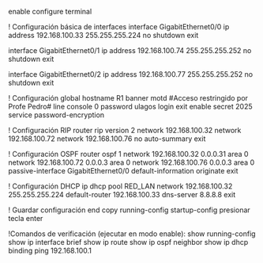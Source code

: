 enable
configure terminal

! Configuración básica de interfaces
interface GigabitEthernet0/0
 ip address 192.168.100.33 255.255.255.224
 no shutdown
 exit

interface GigabitEthernet0/1
 ip address 192.168.100.74 255.255.255.252
 no shutdown
 exit

interface GigabitEthernet0/2
 ip address 192.168.100.77 255.255.255.252
 no shutdown
 exit

! Configuración global
hostname R1
banner motd #Acceso restringido por Profe Pedro#
line console 0
 password ulagos
 login
 exit
enable secret 2025
service password-encryption

! Configuración RIP
router rip
 version 2
 network 192.168.100.32
 network 192.168.100.72
 network 192.168.100.76
 no auto-summary
 exit

! Configuración OSPF
router ospf 1
 network 192.168.100.32 0.0.0.31 area 0
 network 192.168.100.72 0.0.0.3 area 0
 network 192.168.100.76 0.0.0.3 area 0
 passive-interface GigabitEthernet0/0
 default-information originate
 exit

! Configuración DHCP
ip dhcp pool RED_LAN
 network 192.168.100.32 255.255.255.224
 default-router 192.168.100.33
 dns-server 8.8.8.8
 exit

! Guardar configuración
end
copy running-config startup-config
presionar tecla enter

!Comandos de verificación (ejecutar en modo enable):
show running-config
show ip interface brief
show ip route
show ip ospf neighbor
show ip dhcp binding
ping 192.168.100.1
